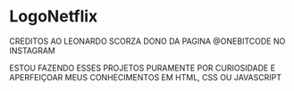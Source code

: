 # LogoNetflix
CREDITOS AO LEONARDO SCORZA DONO DA PAGINA @ONEBITCODE NO INSTAGRAM

ESTOU FAZENDO ESSES PROJETOS PURAMENTE POR CURIOSIDADE E APERFEIÇOAR MEUS CONHECIMENTOS EM HTML, CSS OU JAVASCRIPT
